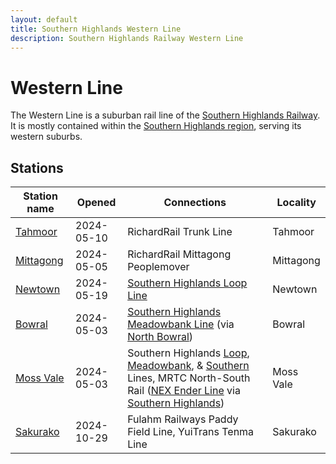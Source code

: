 ```yaml
---
layout: default
title: Southern Highlands Western Line
description: Southern Highlands Railway Western Line
---
```


# Western Line

The Western Line is a suburban rail line of the [Southern Highlands Railway](/rail-networks/shr).
It is mostly contained within the [Southern Highlands region](/areas/southern-highlands),
serving its western suburbs.

## Stations

Station name | Opened | Connections | Locality
---|---|---|---
[Tahmoor](/rail-stations/tahmoor) | 2024-05-10 | RichardRail Trunk Line | Tahmoor
[Mittagong](/rail-stations/mittagong) | 2024-05-05 | RichardRail Mittagong Peoplemover | Mittagong
[Newtown](/rail-stations/newtown) | 2024-05-19 | [Southern Highlands Loop Line](/rail-lines/shr-loop-line) | Newtown
[Bowral](/rail-stations/bowral) | 2024-05-03 | [Southern Highlands Meadowbank Line](/rail-lines/shr-meadowbank-line) (via [North Bowral](/rail-stations/north-bowral)) | Bowral
[Moss Vale](/rail-stations/moss-vale) | 2024-05-03 | Southern Highlands [Loop](/rail-lines/shr-loop-line), [Meadowbank](/rail-lines/shr-meadowbank-line), & [Southern](/rail-lines/shr-meadowbank-line) Lines, MRTC North-South Rail ([NEX Ender Line](/rail-lines/nex-ender-line) via [Southern Highlands](/rail-stations/southern-highlands)) | Moss Vale
[Sakurako](/rail-stations/sakurako) | 2024-10-29 | Fulahm Railways Paddy Field Line, YuiTrans Tenma Line | Sakurako
